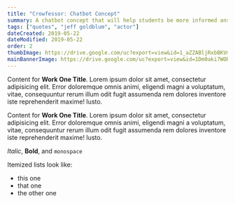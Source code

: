 ```yaml
---
title: "Crowfessor: Chatbot Concept"
summary: A chatbot concept that will help students be more informed ans assist them towards personal and professional development.
tags: ["quotes", "jeff goldblum", "actor"]
dateCreated: 2019-05-22
dateModified: 2019-05-22
order: 2
thumbImage: https://drive.google.com/uc?export=view&id=1_aZZABljRxbBKVmF0vg8Ufh409oFV2Ha
mainBannerImage: https://drive.google.com/uc?export=view&id=1Dm0aki7WORLAKnSWvV4aqFN5j8WKrmj5
---
```


Content for **Work One Title**. Lorem ipsum dolor sit amet, consectetur adipisicing elit. Error doloremque omnis animi, eligendi magni a voluptatum, vitae, consequuntur rerum illum odit fugit assumenda rem dolores inventore iste reprehenderit maxime! Iusto.

Content for **Work One Title**. Lorem ipsum dolor sit amet, consectetur adipisicing elit. Error doloremque omnis animi, eligendi magni a voluptatum, vitae, consequuntur rerum illum odit fugit assumenda rem dolores inventore iste reprehenderit maxime! Iusto.

*Italic*, **Bold**, and `monospace`

Itemized lists look like:

  * this one
  * that one
  * the other one